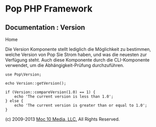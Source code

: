 Pop PHP Framework
=================

Documentation : Version
-----------------------

Home

Die Version Komponente stellt lediglich die Möglichkeit zu bestimmen,
welche Version von Pop Sie Strom haben, und was die neuesten zur
Verfügung steht. Auch diese Komponente durch die CLI-Komponente
verwendet, um die Abhängigkeit-Prüfung durchzuführen.

    use Pop\Version;

    echo Version::getVersion();

    if (Version::compareVersion(1.0) == 1) {
        echo 'The current version is less than 1.0';
    } else {
        echo 'The current version is greater than or equal to 1.0';
    }

\(c) 2009-2013 [Moc 10 Media, LLC.](http://www.moc10media.com) All
Rights Reserved.
